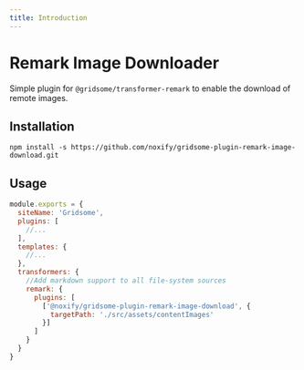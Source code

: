 ```yaml
---
title: Introduction
---
```


# Remark Image Downloader

Simple plugin for `@gridsome/transformer-remark` to enable the download of remote images.

## Installation

```
npm install -s https://github.com/noxify/gridsome-plugin-remark-image-download.git
```


## Usage

```js
module.exports = {
  siteName: 'Gridsome',
  plugins: [
    //...
  ],
  templates: {
    //...
  },
  transformers: {
    //Add markdown support to all file-system sources
    remark: {
      plugins: [
        ['@noxify/gridsome-plugin-remark-image-download', {
          targetPath: './src/assets/contentImages'
        }]
      ]
    }
  }
}

```